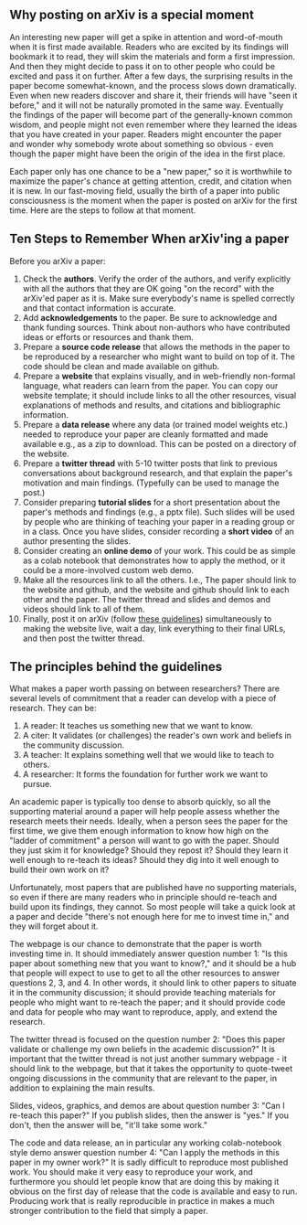 ## Why posting on arXiv is a special moment

An interesting new paper will get a spike in attention and word-of-mouth when it is first made available.  Readers who are excited by its findings will bookmark it to read, they will skim the materials and form a first impression.  And then they might decide to pass it on to other people who could be excited and pass it on further.  After a few days, the surprising results in the paper become somewhat-known, and the process slows down dramatically. Even when new readers discover and share it, their friends will have "seen it before," and it will not be naturally promoted in the same way.  Eventually the findings of the paper will become part of the generally-known common wisdom, and people might not even remember where they learned the ideas that you have created in your paper. Readers might encounter the paper and wonder why somebody wrote about something so obvious - even though the paper might have been the origin of the idea in the first place.

Each paper only has one chance to be a "new paper," so it is worthwhile to maximize the paper's chance at getting attention, credit, and citation when it is new. In our fast-moving field, usually the birth of a paper into public consciousness is the moment when the paper is posted on arXiv for the first time.  Here are the steps to follow at that moment.

## Ten Steps to Remember When arXiv'ing a paper

Before you arXiv a paper:
1. Check the **authors**. Verify the order of the authors, and verify explicitly with all the authors that they are OK going "on the record" with the arXiv'ed paper as it is. Make sure everybody's name is spelled correctly and that contact information is accurate.
2. Add **acknowledgements** to the paper. Be sure to acknowledge and thank funding sources. Think about non-authors who have contributed ideas or efforts or resources and thank them.
3. Prepare a **source code release** that allows the methods in the paper to be reproduced by a researcher who might want to build on top of it. The code should be clean and made available on github.
4. Prepare a **website** that explains visually, and in web-friendly non-formal language, what readers can learn from the paper. You can copy our website template; it should include links to all the other resources, visual explanations of methods and results, and citations and bibliographic information.
5. Prepare a **data release** where any data (or trained model weights etc.) needed to reproduce your paper are cleanly formatted and made available e.g., as a zip to download.  This can be posted on a directory of the website.
6. Prepare a **twitter thread** with 5-10 twitter posts that link to previous conversations about background research, and that explain the paper's motivation and main findings.  (Typefully can be used to manage the post.)
7. Consider preparing **tutorial slides** for a short presentation about the paper's methods and findings (e.g., a pptx file).  Such slides will be used by people who are thinking of teaching your paper in a reading group or in a class.  Once you have slides, consider recording a **short video** of an author presenting the slides.
8. Consider creating an **online demo** of your work.  This could be as simple as a colab notebook that demonstrates how to apply the method, or it could be a more-involved custom web demo.
9. Make all the resources link to all the others.  I.e., The paper should link to the website and github, and the website and github should link to each other and the paper. The twitter thread and slides and demos and videos should link to all of them.
10. Finally, post it on arXiv (follow [these guidelines](Preparing-files-for-arXiv)) simultaneously to making the website live, wait a day, link everything to their final URLs, and then post the twitter thread.

## The principles behind the guidelines

What makes a paper worth passing on between researchers?  There are several levels of commitment that a reader can develop with a piece of research. They can be:

1. A reader: It teaches us something new that we want to know.
2. A citer: It validates (or challenges) the reader's own work and beliefs in the community discussion.
3. A teacher: It explains something well that we would like to teach to others.
4. A researcher: It forms the foundation for further work we want to pursue.

An academic paper is typically too dense to absorb quickly, so all the supporting material around a paper will help people assess whether the research meets their needs.  Ideally, when a person sees the paper for the first time, we give them enough information to know how high on the "ladder of commitment" a person will want to go with the paper.  Should they just skim it for knowledge? Should they repost it? Should they learn it well enough to re-teach its ideas?  Should they dig into it well enough to build their own work on it?

Unfortunately, most papers that are published have no supporting materials, so even if there are many readers who in principle should re-teach and build upon its findings, they cannot.  So most people will take a quick look at a paper and decide "there's not enough here for me to invest time in," and they will forget about it.

The webpage is our chance to demonstrate that the paper is worth investing time in.  It should immediately answer question number 1: "Is this paper about something new that you want to know?," and it should be a hub that people will expect to use to get to all the other resources to answer questions 2, 3, and 4.  In other words, it should link to other papers to situate it in the community discussion; it should provide teaching materials for people who might want to re-teach the paper; and it should provide code and data for people who may want to reproduce, apply, and extend the research.

The twitter thread is focused on the question number 2: "Does this paper validate or challenge my own beliefs in the academic discussion?"  It is important that the twitter thread is not just another summary webpage - it should link to the webpage, but that it takes the opportunity to quote-tweet ongoing discussions in the community that are relevant to the paper, in addition to explaining the main results.

Slides, videos, graphics, and demos are about question number 3: "Can I re-teach this paper?"  If you publish slides, then the answer is "yes." If you don't, then the answer will be, "it'll take some work."

The code and data release, an in particular any working colab-notebook style demo answer question number 4: "Can I apply the methods in this paper in my owner work?"  It is sadly difficult to reproduce most published work. You should make it very easy to reproduce your work, and furthermore you should let people know that are doing this by making it obvious on the first day of release that the code is available and easy to run.  Producing work that is really reproducible in practice in makes a much stronger contribution to the field that simply a paper.